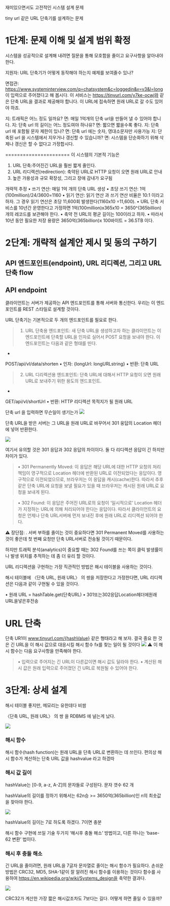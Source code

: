 재미있으면서도 고전적인 시스템 설계 문제 

tiny url 같은 URL 단축기를 설계하는 문제

# 1단계: 문제 이해 및 설계 범위 확정

시스템을 성공적으로 설계해 내려면 질문을 통해 모호함을 줄이고 요구사항을 알아내야 한다.

지원자: URL 단축기가 어떻게 동작해야 하는지 예제를 보여줄수 있나?

면접관: https://www.systeminterview.com/q=chatsystem&c=loggedin&v=v3&l=long 이 입력으로 주어졌다고 해 봅시다. 
이 서비스는 https://tinyurl.com/y7ke-ocwj와 같은 단축 URL을 결과로 제공해야 합니다. 이 URL에
접속하면 원래 URL로 갈 수도 있어야 하죠.

지: 트래픽은 어느 정도 일까요?
면: 매일 1억개의 단축 url을 만들어 낼 수 있어야 합니다.
지: 단축 url 의 길이는 어느 정도여야 하나유?
면: 짧으면 짧을수록 좋다.
지: 단축 url 에 포함될 문자 제한이 있나?
면: 단축 url 에는 숫자, 영대소문자만 사용가능
지: 단축된 url 을 시스템에서 지우거나 갱신할 수 있습니까?
면: 시스템을 단순화하기 위해 삭제나 갱신은 할 수 없다고 가정합시다.

======================
이 시스템의 기본적 기능은

1. URL 단축:주어진긴 URL을 훨씬 짧게 줄인다.
2. URL 리디렉션(redirection): 축약된 URL로 HTTP 요청이 오면 원래 URL로 안내
3. 높은 가용성과 규모 확장성, 그리고 장애 감내가 요구됨

개략적 추정
• 쓰기 연산: 매일 1억 개의 단축 URL 생성
• 초당 쓰기 연산: 1억(100million)/24/3600=1160
• 읽기 연산: 읽기 연산 과 쓰기 연산 비율은 10:1 이라고 하자.
그 경우 읽기 연산은 초당 11,600회 발생한다(1160x10 =11,600).
• URL 단축 서비스를 10년간 운영한다고 가정하면 1억(100million)x365x10 = 3650^(365billion) 개의 레코드를 보관해야 한다.
• 축약 전 URL의 평균 길이는 100이라고 하자.
• 따라서 10년 동안 필요한 저장 용량은 3650억(365billion)x 100바이트 = 36.5TB 이다.

# 2단계: 개략적 설계안 제시 및 동의 구하기
## API 엔드포인트(endpoint), URL 리디렉션, 그리고 URL 단축 flow

## API endpoint
클라이언트는 서버가 제공하는 API 엔드포인트를 통해 서버와 통신한다. 우리는 이 엔드포인트를 REST 스타일로 설계할 것이다.

URL 단축기는 기본적으로 두 개의 엔드포인트를 필요로 한다.

> 1. URL 단축용 엔드포인트: 새 단축 URL을 생성하고자 하는 클라이언트는 이 엔드포인트에 단축할 URL을 인자로 실어서 POST 요청을 보내야 한다. 이 엔드포인트는 다음과 같은 형태를 띤다.
-
POST/api/vl/data/shorten
• 인자: {longUrl: longURLstring} • 반환: 단축 URL

> 2. URL 디리렉션용 엔드포인트: 단축 URL에 대해서 HTTP 요청이 오면 원래 URL로 보내주기 위한 용도의 엔드포인트.
-
GET/api/vl/shortUrl
• 반환: HTTP 리디렉션 목적지가 될 원래 URL


단축 url 을 입력하면 무슨일이 생기는가
![](https://velog.velcdn.com/images/noahshin__11/post/a7d17dee-d898-448d-9a43-40a271a96f07/image.png)


단축 URL을 받은 서버는 그 URL을 원래 URL로 바꾸어서 301 웅답의 Location 헤더에 넣어 반환한다.

![](https://velog.velcdn.com/images/noahshin__11/post/b415d7b8-f2c4-42af-bd23-0b445c7798c0/image.png)

여기서 유의할 것은 301 응답과 302 응답의 차이이다. 둘 다 리디렉션 응답이 긴 하지만 차이가 있다.

>• 301 Permanently Moved: 이 응답은 해당 URL에 대한 HTTP 요청의 처리 책임이 영구적으로 Location 헤더에 반환된 URL로 이전되었다는 응답이다. 영구적으로 이전되었으므로, 브라우저는 이 응답을 캐시(cache)한다. 따라서 추후 같은 단축 URL에 요청을 보낼 필요가 있을 때 브라우저는 캐시된 원래 URL로 요청을 보내게 된다.

>• 302 Found: 이 응답은 주어진 URL로의 요청이 ‘일시적으로’ Location 헤더가 지정하는 URL에 의해 처리되어야 한다는 응답이다. 따라서 클라이언트의 요청은 언제나 단축 URL서버에 먼저 보내진 후에 원래 URL로 리디렉션 되어야 한다.

⚠️ 장단점:
. 서버 부하를 줄이는 것이 중요하다면 301 Permanent Moved를 사용하는 것이 좋은데 
첫 번째 요청만 단축 URL서버로 전송될 것이기 때문이다. 

하지만 트래픽 분석(analytics)이 중요할 때는 302 Found를 쓰는 쪽이 클릭 발생률이나 발생 위치를 추적하는 데 좀 더 유리 할 것이다.

URL 리디렉션을 구현하는 가장 직관적인 방법은 해시 테이블을 사용하는 것이다. 

해시 테이블에 〈단축 URL, 원래 URL〉 의 쌍을 저장한다고 가정한다면, URL 리디렉션은 다음과 같이 구현될 수 있을 것이다.


> 
• 원래 URL = hashTable.get(단축URL)
• 301또는302응답Location헤더에원래URL을넣은후전송

# URL 단축

단축 UR1이 www.tinyurl.com/{hashValue} 같은 형태라고 해 보자. 결국 중요 한 것은 긴 URL을 이 해시 값으로 대응시킬 해시 함수 fx를 찾는 일이 될 것이다
![](https://velog.velcdn.com/images/noahshin__11/post/a2d14880-7859-47a3-97ea-aaee21f098cf/image.png)
⚠️ 이 해시 함수는 다음 요구사항을 만족해야 한다.
> • 입력으로 주어지는 긴 URL이 다른값이면 해시 값도 달라야 한다.
• 계산된 해시 값은 원래 입력으로 주어졌던 긴 URL로 복원될 수 있어야 한다.

# 3단계: 상세 설계
해시 테이블 좋지만, 메모리는 유한데다 비쌈

〈단축 URL, 원래 URL〉 의 쌍 을 RDBMS 에 널는게 났다.

![](https://velog.velcdn.com/images/noahshin__11/post/9dbebd0c-853a-4fdf-9326-8cdb4a65f949/image.png)

### 해시 함수
해시 함수(hash function)는 원래 URL을 단축 URL로 변환하는 데 쓰인다. 
편의상 해시 함수가 계산하는 단축 URL 값을 hashvalue 라고 하겠따

### 해시 값 길이 
hashValue는 [0-9, a-z, A-Z]의 문자들로 구성된다.
문자 갯수 62 개

hashValue의 길이를 정하기 위해서는 62n승 >= 3650억(365billion)인 n의 최솟값을 찾아야 한다.

![](https://velog.velcdn.com/images/noahshin__11/post/68003139-0753-4adf-8805-a7fa88f86a9d/image.png)

hashValue의 길이는 7로 하도록 하겠다.
7이면 충분

해시 함수 구현에 쓰일 기술 두가지 
‘해시후 충돌 해소’ 방법이고, 
다른 하나는 ‘base-62 변환’ 법이다.

### 해시 후 충돌 해소

긴 URL을 줄이려면, 원래 URL을 7글자 문자열로 줄이는 해시 함수가 필요하다. 손쉬운 방법은 CRC32, MD5, SHA-1같이 잘 알려진 해시 함수를 이용하는 것이다
함수를 사용하여 https://en.wikipedia.org/wiki/Systems_design을 축약한 결과다.

![](https://velog.velcdn.com/images/noahshin__11/post/48e63561-9f11-4bde-8449-55b4d77f1dd8/image.png)

 CRC32가 계산한 가장 짧은 해시값조차도 7보다는 길다. 어떻게 하면 줄일 수 있을까?










